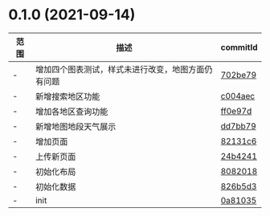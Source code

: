 # 0.1.0 (2021-09-14)

范围|描述|commitId
--|--|--
 - | 增加四个图表测试，样式未进行改变，地图方面仍有问题 | [702be79](https://github.com/JeremyYu-creator/vue3_try/commit/702be79)
 - | 新增搜索地区功能 | [c004aec](https://github.com/JeremyYu-creator/vue3_try/commit/c004aec)
 - | 增加各地区查询功能 | [ff0e97d](https://github.com/JeremyYu-creator/vue3_try/commit/ff0e97d)
 - | 新增地图地段天气展示 | [dd7bb79](https://github.com/JeremyYu-creator/vue3_try/commit/dd7bb79)
 - | 增加页面 | [82131c6](https://github.com/JeremyYu-creator/vue3_try/commit/82131c6)
 - | 上传新页面 | [24b4241](https://github.com/JeremyYu-creator/vue3_try/commit/24b4241)
 - | 初始化布局 | [8082018](https://github.com/JeremyYu-creator/vue3_try/commit/8082018)
 - | 初始化数据 | [826b5d3](https://github.com/JeremyYu-creator/vue3_try/commit/826b5d3)
 - | init | [0a81035](https://github.com/JeremyYu-creator/vue3_try/commit/0a81035)

